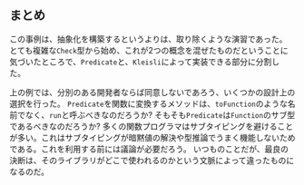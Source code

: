 ## まとめ

この事例は、抽象化を構築するというよりは、取り除くような演習であった。
とても複雑な`Check`型から始め、これが2つの概念を混ぜたものだということに気づいたところで、`Predicate`と、`Kleisli`によって実装できる部分に分割した。

上の例では、分別のある開発者ならば同意しないであろう、いくつかの設計上の選択を行った。
`Predicate`を関数に変換するメソッドは、`toFunction`のような名前でなく、`run`と呼ぶべきなのだろうか?
そもそも`Predicate`は`Function`のサブ型であるべきなのだろうか?
多くの関数プログラマはサブタイピングを避けることが多い。これはサブタイピングが暗黙値の解決や型推論でうまく機能しないためである。これを利用する前には議論が必要だろう。
いつものことだが、最良の決断は、そのライブラリがどこで使われるのかという文脈によって違ったものになるのだ。
